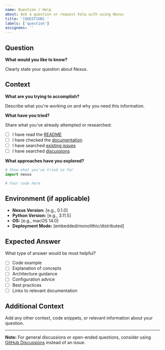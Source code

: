 ```yaml
---
name: Question / Help
about: Ask a question or request help with using Nexus
title: '[QUESTION] '
labels: ['question']
assignees: ''
---
```


## Question

**What would you like to know?**

Clearly state your question about Nexus.

## Context

**What are you trying to accomplish?**

Describe what you're working on and why you need this information.

**What have you tried?**

Share what you've already attempted or researched:

- [ ] I have read the [README](https://github.com/nexi-lab/nexus/blob/main/README.md)
- [ ] I have checked the [documentation](https://github.com/nexi-lab/nexus/blob/main/NEXUS_COMPREHENSIVE_ARCHITECTURE.md)
- [ ] I have searched [existing issues](https://github.com/nexi-lab/nexus/issues)
- [ ] I have searched [discussions](https://github.com/nexi-lab/nexus/discussions)

**What approaches have you explored?**

```python
# Show what you've tried so far
import nexus

# Your code here
```

## Environment (if applicable)

- **Nexus Version:** [e.g., 0.1.0]
- **Python Version:** [e.g., 3.11.5]
- **OS:** [e.g., macOS 14.0]
- **Deployment Mode:** [embedded/monolithic/distributed]

## Expected Answer

What type of answer would be most helpful?

- [ ] Code example
- [ ] Explanation of concepts
- [ ] Architecture guidance
- [ ] Configuration advice
- [ ] Best practices
- [ ] Links to relevant documentation

## Additional Context

Add any other context, code snippets, or relevant information about your question.

---

**Note:** For general discussions or open-ended questions, consider using [GitHub Discussions](https://github.com/nexi-lab/nexus/discussions) instead of an issue.
